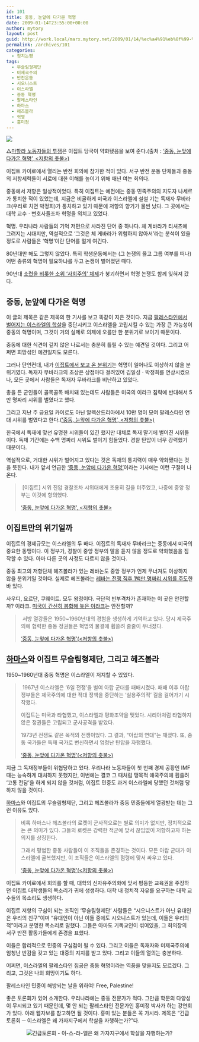 ```yaml
---
id: 101
title: 중동, 눈앞에 다가온 혁명
date: 2009-01-14T23:55:00+00:00
author: mytory
layout: post
guid: http://work.local/marx.mytory.net/2009/01/14/%ec%a4%91%eb%8f%99-%eb%88%88%ec%95%9e%ec%97%90-%eb%8b%a4%ea%b0%80%ec%98%a8-%ed%98%81%eb%aa%85/
permalink: /archives/101
categories:
  - 정치논평
tags:
  - 무슬림형제단
  - 미제국주의
  - 반전운동
  - 시오니스트
  - 이스라엘
  - 중동 혁명
  - 팔레스타인
  - 하마스
  - 헤즈볼라
  - 혁명
  - 홍미정
---
```

<div class="imageblock">
  <img src="http://cfs12.tistory.com/image/36/tistory/2009/01/14/22/56/496def090d190" /></p> 
  
  <p class="cpa1">
    △<a href="http://www.wspaper.org/0_view.php?urn=cor12-1-egypt-gaza-protest" target="_blank" title="이집트에서는 반전 시위가 반정부 시위로 나아가고 있다">마할라 노동자들의 투쟁</a>은 이집트 당국이 약화됐음을 보여 준다.(출처 : <a href="http://www.wspaper.org/0_view.php?urn=cor12-midle-east-revolution" target="_blank">‘중동, 눈앞에 다가온 혁명’, &lt;저항의 촛불&gt;)</a>
  </p>
</div>

이집트 카이로에서 열리는 반전 회의에 참가한 적이 있다. 서구 반전 운동 단체들과 중동의 저항세력들이 서로에 대한 이해를 높이기 위해 매년 여는 회의다.

중동에서 저항은 일상적이었다. 특히 이집트는 예전에는 중동 민족주의의 지도자 나세르가 통치한 적이 있었는데, 지금은 비굴하게 미국과 이스라엘에 설설 기는 독재자 무바라크(우리로 치면 박정희)가 통치하고 있기 때문에 저항의 향기가 물씬 났다. 그 곳에서는 대학 교수ㆍ변호사들조차 혁명을 외치고 있었다.

혁명. 우리나라&nbsp;사람들의 기억 저편으로 사라진 단어 중 하나다. 체 게바라가 티셔츠에 그려지는 시대지만, 역설적으로 ‘그것은 체 게바라가 위험하지 않아서’라는 분석이 있을 정도로 사람들은 ‘혁명’이란 단어를 멀게 여긴다.

80년대만 해도 그렇지 않았다. 특히 학생운동에서는 (그 논쟁의 옳고 그름 여부를 떠나) 어떤 종류의 혁명이 필요하냐를 두고 논쟁이 벌어졌던 때다.

90년대 <a href="http://www.wspaper.org/0_view.php?urn=urn:newsml:counterfire.or.kr:20040717T000000%2B0900:w4.0-67" target="_blank" title="소련 붕괴 10주년 ─ 동구권의 대변동">소련을 비롯한 소위 ‘사회주의’ 체제</a>가 붕괴하면서 혁명 논쟁도 함께 잊혀져 갔다.

## 중동, 눈앞에 다가온 혁명

이 글의 제목은 같은 제목의 한 기사를 보고 똑같이 지은 것이다. 지금 <a href="http://www.wspaper.org/0_view.php?urn=cor12-israeli-yaman" target="_blank" title="이-스-라-엘의 야만이 속속들이 밝혀지다">팔레스타인에서 벌어지는 이스라엘의 학살</a>을 중단시키고 이스라엘을 고립시킬 수 있는 가장 큰 가능성이 중동의 혁명이며, 그것이 거의 실제로 의제에 오를만 한 분위기로 보이기 때문이다.

중동에 대한 식견이 깊지 않은 나로서는 충분히 틀릴 수 있는 예견일 것이다. 그리고 어쩌면 희망섞인 예견일지도 모른다.

그러나 단언컨대, 내가 <a href="http://www.wspaper.org/0_view.php?urn=urn:newsml:counterfire.or.kr:20050413T000000%2B0900:d53-1370:1U" target="_blank" title="중동의 민주 항쟁들">이집트에서 보고 온 분위기</a>는 혁명이 일어나도 이상하지 않을 분위기였다. 독재자 무바라크의 초상은 상점마다 걸려있어 김일성ㆍ박정희를 연상시켰으나, 모든 곳에서 사람들은 독재자 무바라크를 비난하고 있었다.

총을 든 군인들이 골목골목 배치돼 있는데도 사람들은 미국의 이라크 침략에 반대해서 5만 명짜리 시위를 벌였다고 했다.

그리고 지난 주 금요일 카이로도 아닌 알렉산드리아에서 10만 명이 모여 팔레스타인 연대 시위를 벌였다고 한다.(<a href="http://www.wspaper.org/0_view.php?urn=cor12-midle-east-revolution" target="_blank">‘중동, 눈앞에 다가온 혁명’, &lt;저항의 촛불&gt;)</a>

한국에서 독재에 맞선 유명한 시위들이 있긴 했지만 대체로 독재 말기에 벌어진 시위들이다. 독재 기간에는 수백 명짜리 시위도 벌이기 힘들었다. 경찰 탄압이 너무 강력했기 때문이다.

역설적으로, 거대한 시위가 벌어지고 있다는 것은 독재의 통치력이 매우 약화됐다는 것을 뜻한다. 내가 앞서 언급한 <a href="http://www.wspaper.org/0_view.php?urn=cor12-midle-east-revolution" target="_blank">‘중동, 눈앞에 다가온 혁명’</a>이라는 기사에는 이런 구절이 나온다. 

> &nbsp;[이집트] 시위 진압 경찰조차 시위대에게 조용히 길을 터주었고, 나중에 중앙 정부는 이것에 항의했다.
> 
> <p class="rep">
>   <a href="http://www.wspaper.org/0_view.php?urn=cor12-midle-east-revolution" target="_blank">‘중동, 눈앞에 다가온 혁명’, &lt;저항의 촛불&gt;</a>
> </p>

## 이집트만의 위기일까

이집트의 경제규모는 이스라엘의 두 배다. 이집트의 독재자 무바라크는 중동에서 미국의 중요한 동맹이다. 이 정부가, 경찰이 중앙 정부의 말을 듣지 않을 정도로 약화했음을 짐작할 수 있다. 아마 다른 곳의 사정도 다르지 않을 것이다. 

중동 최고의 저항단체 헤즈볼라가 있는 레바논도 중앙 정부가 언제 무너져도 이상하지 않을 분위기일 것이다. 실제로 헤즈볼라는 <a href="http://www.wspaper.org/0_view.php?urn=urn:newsml:counterfire.or.kr:20061205T183947%2B0900:c23-lebanon:1U" target="_blank" title="레바논 정치 위기 - 1백만 명이 친미 정부의 퇴진을 요구하다">레바논 전쟁 직후 1백만 명짜리 시위를 주도</a>한 바 있다.

사우디, 요르단, 쿠웨이트. 모두 왕정이다. 극단적 빈부격차가 존재하는 이 곳은 안전할까? 이라크. <a href="http://www.wspaper.org/0_view.php?urn=urn:newsml:counterfire.or.kr:20080918T083640%2B0900:cor05-iraq:1U" target="_blank" title="사이먼 아사프, 이라크 ─ 언론에 비친 모습과 배후의 진실">미국이 간신히 봉합해 놓은 이라크</a>는 안전할까?

> &nbsp;서방 열강들은 1950~1960년대의 경험을 생생하게 기억하고 있다. 당시 제국주의에 협력한 중동 정권들은 혁명의 물결에 휩쓸려 줄줄이 무너졌다.
> 
> <p class="rep">
>   <a href="http://www.wspaper.org/0_view.php?urn=cor12-midle-east-revolution" target="_blank">‘중동, 눈앞에 다가온 혁명’(&lt;저항의 촛불&gt;)<br /> </a>
> </p>

## <a href="http://www.wspaper.org/0_view.php?urn=cor12-tariq-ali" target="_blank" title="타리크 알리 ─ “왜 서방 열강들은 하-마-스를 제거하려 하는가?”">하마스</a>와 이집트 무슬림형제단, 그리고 헤즈볼라

1950~1960년대 중동 혁명은 이스라엘이 저지할 수 있었다.

> &nbsp;1967년 이스라엘은 ‘6일 전쟁’을 벌여 아랍 군대를 패배시켰다. 패배 이후 아랍 정부들은 제국주의에 대한 적대 정책을 중단하는 ‘실용주의적’ 길을 걸어가기 시작했다.
> 
> 이집트는 미국과 타협했고, 이스라엘과 평화조약을 맺었다. 시리아처럼 타협하지 않은 정권들은 고립되고 군사공격을 받았다.
> 
> 1973년 전쟁도 같은 목적의 전쟁이었다. 그 결과, “아랍의 연대”는 깨졌다. 또, 중동 국가들은 독재 국가로 변신하면서 엄청난 탄압을 자행했다.
> 
> <p class="rep">
>   <a href="http://www.wspaper.org/0_view.php?urn=cor12-midle-east-revolution" target="_blank">‘중동, 눈앞에 다가온 혁명’(&lt;저항의 촛불&gt;)<br /> </a>
> </p>

지금 그 독재정부들이 위협당하고 있다. 우리나라 노동자들이 첫 번째 경제 공황인 IMF 때는 능숙하게 대처하지 못했지만, 이번에는 결코 그 때처럼 맹목적 애국주의에 휩쓸려 ‘고통 전담’을 하게 되지 않을 것처럼, 이집트 민중도 과거 이스라엘에 당했던 것처럼 당하지 않을 것이다.

<a href="http://www.wspaper.org/0_view.php?urn=cor12-tariq-ali" target="_blank" title="타리크 알리 ─ “왜 서방 열강들은 하-마-스를 제거하려 하는가?”">하마스</a>와 이집트의 무슬림형제단, 그리고 헤즈볼라가 중동 민중들에게 열광받는 데는 그런 이유도 있다.

> 비록 하마스나 헤즈볼라의 로켓이 군사적으로는 별로 의미가 없지만, 정치적으로는 큰 의미가 있다. 그들의 로켓은 강력한 적군에 맞서 끊임없이 저항하고자 하는 의지를 상징한다.
> 
> 그래서 평범한 중동 사람들이 이 조직들을 존경하는 것이다. 모든 아랍 군대가 이스라엘에 굴복했지만, 이 조직들은 이스라엘의 점령에 맞서 싸우고 있다.
> 
> <p class="rep">
>   <a href="http://www.wspaper.org/0_view.php?urn=cor12-midle-east-revolution" target="_blank">‘중동, 눈앞에 다가온 혁명’(&lt;저항의 촛불&gt;)</a>
> </p>

이집트 카이로에서 회의를 할 때, 대학의 신자유주의화에 맞서 평등한 교육권을 주장하던 이집트 대학생들의 목소리가 귀에 생생하다. 대학 내 정치적 자유를 요구하는 대학 교수들의 목소리도 생생하다.

이집트 저항의 구심이 되는 조직인 ‘무슬림형제단’ 사람들은 “시오니스트가 아닌 유대인은 우리의 친구”이며 “유대인이 아닌 이들 중에도 시오니스트가 있는데, 이들은 우리의 적”이라고 분명한 목소리로 말했다. 그들은 아마도 기독교인이 섞여있을, 그 회의장의 서구&nbsp;반전 활동가들에게 존경을 표했다.

이들은 합리적으로 민중의 구심점이 될 수 있다. 그리고 이들은 독재자와 미제국주의에 엄청난 반감을 갖고 있는 대중의 지지를 받고 있다. 그리고 이들의 열의는 충분하다.

어쩌면, 이스라엘의 팔레스타인 침공은 중동 혁명이라는 역풍을 맞을지도 모르겠다. 그리고, 그것은 나의 희망이기도 하다.

팔레스타인 민중이 해방되는 날을 위하여! Free, Palestine!

<div class="gray-textbox">
  <p>
    좋은 토론회가 있어 소개한다. 우리나라에는 중동 전문가가 적다. 그만큼 학문의 다양성이 무시되고 있기 때문인데, 몇 안 되는 팔레스타인 전문가인 홍미정 박사가 하는 강연회가 있다. 아래 웹자보를 참고하면 될 것이다. 흥미 있는 분들은 꼭 가시라. 제목은 “긴급토론회 ─ 이스라엘은 왜 가자지구에서 학살을 자행하는가?”다.
  </p>
  
  <p style="text-align: center;">
    <img src="http://cfs14.tistory.com/image/5/tistory/2009/01/14/22/38/496deaba2bdf1" title="긴급토론회 - 이-스-라-엘은 왜 가자지구에서 학살을 자행하는가?" />
  </p>
</div>